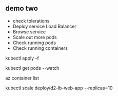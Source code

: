 ## demo two

- check tolerations
- Deploy service Load Balancer
- Browse service
- Scale out more pods
- Check running pods
- Check running containers


kubectl apply -f

kubectl get pods --watch

az container list

kubectl scale deploy/d2-lb-web-app --replicas=10